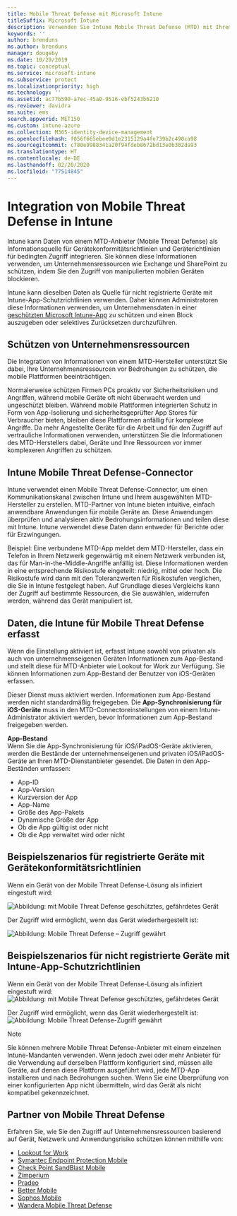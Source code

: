 ```yaml
---
title: Mobile Threat Defense mit Microsoft Intune
titleSuffix: Microsoft Intune
description: Verwenden Sie Intune Mobile Threat Defense (MTD) mit Ihrem Mobile Threat Defense-Partner, um den Zugriff auf Unternehmensressourcen basierend auf dem Geräterisiko zu schützen.
keywords: ''
author: brenduns
ms.author: brenduns
manager: dougeby
ms.date: 10/29/2019
ms.topic: conceptual
ms.service: microsoft-intune
ms.subservice: protect
ms.localizationpriority: high
ms.technology: ''
ms.assetid: ac77b590-a7ec-45a0-9516-ebf5243b6210
ms.reviewer: davidra
ms.suite: ems
search.appverid: MET150
ms.custom: intune-azure
ms.collection: M365-identity-device-management
ms.openlocfilehash: f056f665ebee0d1e2315129a4fe739b2c490ca98
ms.sourcegitcommit: c780e9988341a20f94fdeb8672bd13e0b302da93
ms.translationtype: HT
ms.contentlocale: de-DE
ms.lasthandoff: 02/20/2020
ms.locfileid: "77514845"
---
```

# <a name="mobile-threat-defense-integration-with-intune"></a>Integration von Mobile Threat Defense in Intune

Intune kann Daten von einem MTD-Anbieter (Mobile Threat Defense) als Informationsquelle für Gerätekonformitätsrichtlinien und Geräterichtlinien für bedingten Zugriff integrieren. Sie können diese Informationen verwenden, um Unternehmensressourcen wie Exchange und SharePoint zu schützen, indem Sie den Zugriff von manipulierten mobilen Geräten blockieren.

Intune kann dieselben Daten als Quelle für nicht registrierte Geräte mit Intune-App-Schutzrichtlinien verwenden. Daher können Administratoren diese Informationen verwenden, um Unternehmensdaten in einer [geschützten Microsoft Intune-App](~/apps/apps-supported-intune-apps.md) zu schützen und einen Block auszugeben oder selektives Zurücksetzen durchzuführen.

## <a name="protect-corporate-resources"></a>Schützen von Unternehmensressourcen

Die Integration von Informationen von einem MTD-Hersteller unterstützt Sie dabei, Ihre Unternehmensressourcen vor Bedrohungen zu schützen, die mobile Plattformen beeinträchtigen.  

Normalerweise schützen Firmen PCs proaktiv vor Sicherheitsrisiken und Angriffen, während mobile Geräte oft nicht überwacht werden und ungeschützt bleiben. Während mobile Plattformen integrierten Schutz in Form von App-Isolierung und sicherheitsgeprüfter App Stores für Verbraucher bieten, bleiben diese Plattformen anfällig für komplexe Angriffe. Da mehr Angestellte Geräte für die Arbeit und für den Zugriff auf vertrauliche Informationen verwenden, unterstützen Sie die Informationen des MTD-Herstellers dabei, Geräte und Ihre Ressourcen vor immer komplexeren Angriffen zu schützen.

## <a name="intune-mobile-threat-defense-connectors"></a>Intune Mobile Threat Defense-Connector

Intune verwendet einen Mobile Threat Defense-Connector, um einen Kommunikationskanal zwischen Intune und Ihrem ausgewählten MTD-Hersteller zu erstellen. MTD-Partner von Intune bieten intuitive, einfach anwendbare Anwendungen für mobile Geräte an. Diese Anwendungen überprüfen und analysieren aktiv Bedrohungsinformationen und teilen diese mit Intune. Intune verwendet diese Daten dann entweder für Berichte oder für Erzwingungen.

Beispiel: Eine verbundene MTD-App meldet dem MTD-Hersteller, dass ein Telefon in Ihrem Netzwerk gegenwärtig mit einem Netzwerk verbunden ist, das für Man-in-the-Middle-Angriffe anfällig ist. Diese Informationen werden in eine entsprechende Risikostufe eingeteilt: niedrig, mittel oder hoch. Die Risikostufe wird dann mit den Toleranzwerten für Risikostufen verglichen, die Sie in Intune festgelegt haben. Auf Grundlage dieses Vergleichs kann der Zugriff auf bestimmte Ressourcen, die Sie auswählen, widerrufen werden, während das Gerät manipuliert ist.

## <a name="data-that-intune-collects-for-mobile-threat-defense"></a>Daten, die Intune für Mobile Threat Defense erfasst

Wenn die Einstellung aktiviert ist, erfasst Intune sowohl von privaten als auch von unternehmenseigenen Geräten Informationen zum App-Bestand und stellt diese für MTD-Anbieter wie Lookout for Work zur Verfügung. Sie können Informationen zum App-Bestand der Benutzer von iOS-Geräten erfassen.

Dieser Dienst muss aktiviert werden. Informationen zum App-Bestand werden nicht standardmäßig freigegeben. Die **App-Synchronisierung für iOS-Geräte** muss in den MTD-Connectoreinstellungen von einem Intune-Administrator aktiviert werden, bevor Informationen zum App-Bestand freigegeben werden.

**App-Bestand**  
Wenn Sie die App-Synchronisierung für iOS/iPadOS-Geräte aktivieren, werden die Bestände der unternehmenseigenen und privaten iOS/iPadOS-Geräte an Ihren MTD-Dienstanbieter gesendet. Die Daten in den App-Beständen umfassen:

- App-ID
- App-Version
- Kurzversion der App
- App-Name
- Größe des App-Pakets
- Dynamische Größe der App
- Ob die App gültig ist oder nicht
- Ob die App verwaltet wird oder nicht

## <a name="sample-scenarios-for-enrolled-devices-using-device-compliance-policies"></a>Beispielszenarios für registrierte Geräte mit Gerätekonformitätsrichtlinien

Wenn ein Gerät von der Mobile Threat Defense-Lösung als infiziert eingestuft wird:

![Abbildung: mit Mobile Threat Defense geschütztes, gefährdetes Gerät](./media/mobile-threat-defense/MTD-image-1.png)

Der Zugriff wird ermöglicht, wenn das Gerät wiederhergestellt ist:

![Abbildung: Mobile Threat Defense – Zugriff gewährt](./media/mobile-threat-defense/MTD-image-2.png)

## <a name="sample-scenarios-for-unenrolled-devices-using-intune-app-protection-policies"></a>Beispielszenarios für nicht registrierte Geräte mit Intune-App-Schutzrichtlinien

Wenn ein Gerät von der Mobile Threat Defense-Lösung als infiziert eingestuft wird:<br>
![Abbildung: mit Mobile Threat Defense geschütztes, gefährdetes Gerät](./media/mobile-threat-defense/MTD-image-3.png)

Der Zugriff wird ermöglicht, wenn das Gerät wiederhergestellt ist:<br>
![Abbildung: Mobile Threat Defense-Zugriff gewährt](./media/mobile-threat-defense/MTD-image-4.png)

> [!NOTE]
> Sie können mehrere Mobile Threat Defense-Anbieter mit einem einzelnen Intune-Mandanten verwenden. Wenn jedoch zwei oder mehr Anbieter für die Verwendung auf derselben Plattform konfiguriert sind, müssen alle Geräte, auf denen diese Plattform ausgeführt wird, jede MTD-App installieren und nach Bedrohungen suchen. Wenn Sie eine Überprüfung von einer konfigurierten App nicht übermitteln, wird das Gerät als nicht kompatibel gekennzeichnet. 

## <a name="mobile-threat-defense-partners"></a>Partner von Mobile Threat Defense

Erfahren Sie, wie Sie den Zugriff auf Unternehmensressourcen basierend auf Gerät, Netzwerk und Anwendungsrisiko schützen können mithilfe von:

- [Lookout for Work](lookout-mobile-threat-defense-connector.md)
- [Symantec Endpoint Protection Mobile](skycure-mobile-threat-defense-connector.md)
- [Check Point SandBlast Mobile](checkpoint-sandblast-mobile-mobile-threat-defense-connector.md)
- [Zimperium](zimperium-mobile-threat-defense-connector.md)
- [Pradeo](pradeo-mobile-threat-defense-connector.md)
- [Better Mobile](better-mobile-threat-defense-connector.md)
- [Sophos Mobile](sophos-mtd-connector.md)
- [Wandera Mobile Threat Defense](wandera-mtd-connector.md)
